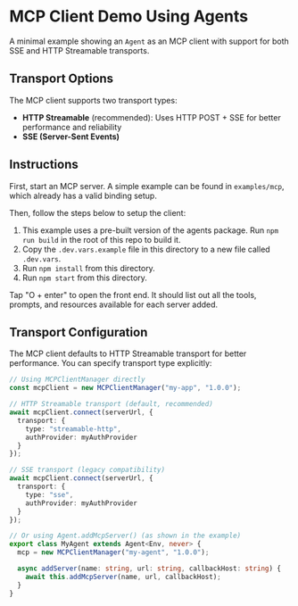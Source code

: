 # MCP Client Demo Using Agents

A minimal example showing an `Agent` as an MCP client with support for both SSE and HTTP Streamable transports.

## Transport Options

The MCP client supports two transport types:

- **HTTP Streamable** (recommended): Uses HTTP POST + SSE for better performance and reliability
- **SSE (Server-Sent Events)**

## Instructions

First, start an MCP server. A simple example can be found in `examples/mcp`, which already has a valid binding setup.

Then, follow the steps below to setup the client:

1. This example uses a pre-built version of the agents package. Run `npm run build` in the root of this repo to build it.
2. Copy the `.dev.vars.example` file in this directory to a new file called `.dev.vars`.
3. Run `npm install` from this directory.
4. Run `npm start` from this directory.

Tap "O + enter" to open the front end. It should list out all the tools, prompts, and resources available for each server added.

## Transport Configuration

The MCP client defaults to HTTP Streamable transport for better performance. You can specify transport type explicitly:

```typescript
// Using MCPClientManager directly
const mcpClient = new MCPClientManager("my-app", "1.0.0");

// HTTP Streamable transport (default, recommended)
await mcpClient.connect(serverUrl, {
  transport: {
    type: "streamable-http",
    authProvider: myAuthProvider
  }
});

// SSE transport (legacy compatibility)
await mcpClient.connect(serverUrl, {
  transport: {
    type: "sse",
    authProvider: myAuthProvider
  }
});

// Or using Agent.addMcpServer() (as shown in the example)
export class MyAgent extends Agent<Env, never> {
  mcp = new MCPClientManager("my-agent", "1.0.0");

  async addServer(name: string, url: string, callbackHost: string) {
    await this.addMcpServer(name, url, callbackHost);
  }
}
```
